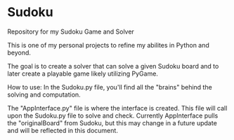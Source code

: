 # Sudoku
Repository for my Sudoku Game and Solver

This is one of my personal projects to refine my abilites in Python and beyond.

The goal is to create a solver that can solve a given Sudoku board and to later create a playable game likely utilizing PyGame.


How to use:
In the Sudoku.py file, you'll find all the "brains" behind the solving and computation.


The "AppInterface.py" file is where the interface is created. This file will call upon the Sudoku.py file to solve and check.
Currently AppInterface pulls the "originalBoard" from Sudoku, but this may change in a future update and will be reflected in this document.

